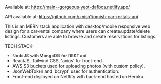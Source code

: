 Avaliable at: https://main--gorgeous-yeot-dafbca.netlify.app/

API avaliable at: https://github.com/pmish1/pmish-car-rentals-api

This is an MERN stack application with desktop/mobile responsive web design for a car-rental company where users can create/update/delete listings. Customers are able to browse and create reservations for listings. 

TECH STACK:
- NodeJS with MongoDB for REST api
- ReactJS, Tailwind CSS, 'axios' for front-end
- AWS S3 buckets used for uploading photos (with custom policy). 
- JsonWebToken and 'bcrypt' used for authentication.
- Front-end deployed on Netflify with back-end hosted on Heroku. 
